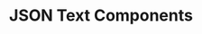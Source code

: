 ---
id: textComponents
title: JSON Text Components
description: How to create JSON Text Components (for /tellraw, /title, /bossbar...) with Sandstone.
---